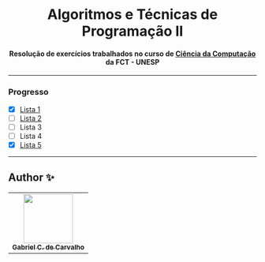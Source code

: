 <div align="center">
	<h1>Algoritmos e Técnicas de Programação II
		<br/>
			<h4>Resolução de exercícios trabalhados no curso de 
        <a href="https://www.fct.unesp.br/#!/graduacao/ciencia-da-computacao/">Ciência da Computação</a>
				 da FCT - UNESP
      </h4>
	</h1>
</div>

---
### Progresso

* [x] [Lista 1](https://github.com/Gabriel-Ciriaco/Listas-ATP-II/tree/main/Lista%201#readme)
* [ ] [Lista 2](https://github.com/Gabriel-Ciriaco/Listas-ATP-II/tree/main/Lista%202#readme)
* [ ] Lista 3
* [ ] Lista 4
* [x] [Lista 5](https://github.com/Gabriel-Ciriaco/Listas-ATP-II/tree/main/Lista%205#readme)

---

## Author ✨

<table>
	<tr>
		<td align="center">
			<a href="https://github.com/Gabriel-Ciriaco">
				<img src="https://avatars.githubusercontent.com/u/66225865" width="100px;" alt=""/>
				<br>
				<sub>
					<b>Gabriel C. de Carvalho</b>
				</sub>
		</td>
	</tr>
</table>
